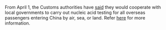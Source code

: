 From April 1, the Customs authorities have [said](http://www.gov.cn/xinwen/2020-04/06/content_5499662.htm) they would cooperate with local governments to carry out nucleic acid testing for all overseas passengers entering China by air, sea, or land. Refer [here](https://www.china-briefing.com/news/wp-content/uploads/2020/05/Travel-_-Entry-Policy-By-Province-As-of-May-24.jpg) for more information. 